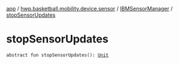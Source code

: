 [app](../../index.md) / [hwp.basketball.mobility.device.sensor](../index.md) / [IBMSensorManager](index.md) / [stopSensorUpdates](.)

# stopSensorUpdates

`abstract fun stopSensorUpdates(): `[`Unit`](https://kotlinlang.org/api/latest/jvm/stdlib/kotlin/-unit/index.html)